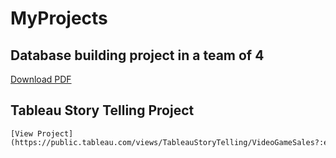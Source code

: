 # MyProjects

## Database building project in a team of 4 

   [Download PDF](https://Molungoa.github.io/MyProjects/DatabaseProject.pdf)
   
## Tableau Story Telling Project
    [View Project](https://public.tableau.com/views/TableauStoryTelling/VideoGameSales?:embed=y&:display_count=yes&publish=yes)
